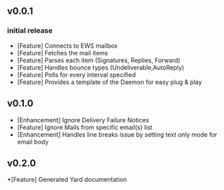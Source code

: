 ## v0.0.1

### initial release

* [Feature] Connects to EWS mailbox
* [Feature] Fetches the mail items
* [Feature] Parses each item (Signatures, Replies, Forward) 
* [Feature] Handles bounce types (Undeliverable,AutoReply)
* [Feature] Polls for every interval specified
* [Feature] Provides a template of the Daemon for easy plug & play

## v0.1.0

* [Enhancement] Ignore Delivery Failure Notices
* [Feature] Ignore Mails from specific email(s) list
* [Enhancement] Handles line breaks issue by setting text only mode for email body

## v0.2.0

*[Feature] Generated Yard documentation

